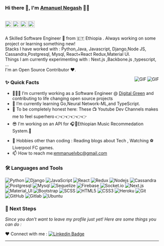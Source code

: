 ### Hi there 👋, I'm [Amanuel Negash](https://github.com/emmanuelnegash) 👨‍💻

<br/>

<a href="https://www.linkedin.com/in/amanuel-negash-tiruneh/">
  <img align="left" alt="Amanuel's Linkedin" width="22px" src="https://cdn.jsdelivr.net/npm/simple-icons@v3/icons/linkedin.svg" />
</a>

<a href="https://t.me/emmanuel_ng">
  <img align="left" alt="Amanuel's Telegram" width="22px" src="https://cdn.jsdelivr.net/npm/simple-icons@v3/icons/telegram.svg" />
</a>

<a href="https://twitter.com/emmanuel_ETH">
  <img align="left" alt="Amanuel's Twitter | Twitter" width="22px" src="https://cdn.jsdelivr.net/npm/simple-icons@v3/icons/twitter.svg" />
</a>

<a href="mailto:emmanuelvbc@gmail.com">
  <img align="left" alt="Amanuel's Email" width="22px" src="https://cdn.jsdelivr.net/npm/simple-icons@v3/icons/gmail.svg" />
</a>

<br />

<br/>

<p>
A Skilled Software Engineer 🚀 from 🇪🇹 Ethiopia . Always working on some project or learning something new!
<br>
Stacks I have worked with : Python,Java, Javascript, Django,Node JS, Cassandra,Postgresql, Mysql, React+React Redux,Material UI.
<br>  
Things I am currently experimenting with : Next.js ,Backbone.js ,typescript, ...
<br>
I'm an Open Source Contributor ❤️.
</p>

  <img align="right" alt="GIF" src="https://media.giphy.com/media/UueokqZ4oo68JcKB1p/giphy.gif" />
  <img align="right" alt="GIF" src="https://media.giphy.com/media/SWoSkN6DxTszqIKEqv/giphy.gif" />
  
### ✨ Quick Facts

- 👨🏽‍💻 I’m currently working as a Software Engineer
 @ [Digital Green](http://www.digitalgreen.org) and contributing to life changing open source projects
- 🌱 I’m currently learning Go,Neural Network-ML,and TypeScript.
- 👀 To be completely honest here: These 📺 Youtube Dev Channels makes me to feel superhero   👉👉👉👉👉👉
- 😎 I'm working on an API for 🎧🎷Ethiopian Music Recommedation System.🤞
<!--- ⚡️ Fact: I sleep at 12 pm🙃. -->
- 🎿 Hobbies other than coding : Reading blogs about Tech , Watching ⚽Liverpool FC games.
- 📫 How to reach me:emmanuelvbc@gmail.com

### 🛠️ Languages and Tools

![Python](https://img.shields.io/badge/Python-Django-yellowgreen)
![Django](https://img.shields.io/badge/Django-Framework-green)
![JavaScript](https://img.shields.io/badge/-JavaScript-black?style=flat-square&logo=javascript)
![React](https://img.shields.io/badge/-React-black?style=flat-square&logo=react)
![Redux](https://img.shields.io/badge/-Redux-black?style=flat-square&logo=Redux)
![Nodejs](https://img.shields.io/badge/-Nodejs-black?style=flat-square&logo=Node.js)
![Cassandra](https://img.shields.io/badge/cassandra-database-9cf)
![Postgresql](https://img.shields.io/badge/postgresql-Database-blue)
![Mysql](https://img.shields.io/badge/mysql-Database-orange)
![Sequelize](https://img.shields.io/badge/sequelize%20-ORM-blue)
![Firebase](https://img.shields.io/badge/-Firebase-black?style=flat-square&logo=Firebase)
![Socket.io](https://img.shields.io/badge/-Socket-black?style=flat-square&logo=socket.io)
![Next.js](https://img.shields.io/badge/-Next-black?style=flat-square&logo=Next.js)
![Material_UI](https://img.shields.io/badge/-Material_UI-black?style=flat-square&logo=material-ui)
![Bootstrap](https://img.shields.io/badge/-Bootstrap-black?style=flat-square&logo=bootstrap)
![SCSS](https://img.shields.io/badge/-SCSS-black?style=flat-square&logo=SASS)
![HTML5](https://img.shields.io/badge/-HTML5-black?style=flat-square&logo=html5&logoColor=white)
![CSS3](https://img.shields.io/badge/-CSS3-black?style=flat-square&logo=css3)
![Heroku](https://img.shields.io/badge/-Heroku-black?style=flat-square&logo=heroku)
![Git](https://img.shields.io/badge/-Git-black?style=flat-square&logo=git)
![GitHub](https://img.shields.io/badge/-GitHub-black?style=flat-square&logo=github)
![Gitlab](https://img.shields.io/badge/-Gitlab-black?style=flat-square&logo=gitlab)
![Ubuntu](https://img.shields.io/badge/-Ubuntu-black?style=flat-square&logo=ubuntu)

### 👣 Next Steps

_Since you don't want to leave my profile just yet! Here are some things you can do :_

<!--
❤️ Offer work : Send the offer on [![Linkedin Badge](https://img.shields.io/badge/-Aman_Ansari-blue?style=flat-square&logo=Linkedin&logoColor=white&link=https://www.linkedin.com/in/aman-atg/)](https://www.linkedin.com/in/aman-atg/)
or [![Gmail Badge](https://img.shields.io/badge/-aman.atg001@gmail.com-c14438?style=flat-square&logo=Gmail&logoColor=white&link=mailto:aman.atg001@gmail.com)](mailto:aman.atg001@gmail.com)
-->

<!--❤️ Follow : You can follow me here on [![GitHub followers](https://img.shields.io/github/followers/aman-atg?label=Follow&style=social)](https://github.com/aman-atg/?tab=follow) and [![Twitter Badge](https://img.shields.io/badge/-@aman_atg-1ca0f1?style=flat-square&labelColor=1ca0f1&logo=twitter&logoColor=white&link=https://twitter.com/aman_atg)](https://twitter.com/aman_atg)
if you are on a similar path as mine.
-->

❤️ Connect with me : [![Linkedin Badge](https://img.shields.io/badge/-Amanuel_Negash-blue?style=flat-square&logo=Linkedin&logoColor=white&link=https://www.linkedin.com/in/amanuel-negash-tiruneh//)](https://www.linkedin.com/in/amanuel-negash-tiruneh/)

----------------------------------------------------------
